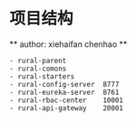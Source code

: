 # 项目结构
** author: xiehaifan  chenhao **

    - rural-parent
    - rural-comons
    - rural-starters
    - rural-config-server  8777
    - rural-eureka-server  8761
    - rural-rbac-center    10001
    - rural-api-gateway    20001 
